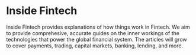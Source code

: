 # Inside Fintech

Inside Fintech provides explanations of how things work in Fintech. We aim to provide comprehesive, accurate guides on the inner workings of the technologies that power the global financial system. The articles will grow to cover payments, trading, capital markets, banking, lending, and more.

